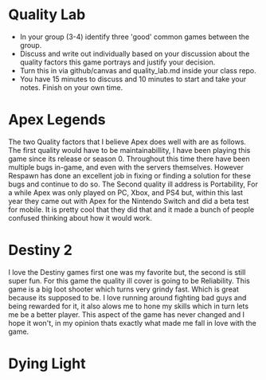 # Quality Lab

* In your group (3-4) identify three 'good' common games between the group.
* Discuss and write out individually based on your discussion about the quality factors this game portrays and justify your decision.
* Turn this in via github/canvas and quality_lab.md inside your class repo.
* You have 15 minutes to discuss and 10 minutes to start and take your notes. Finish on your own time.
#

# Apex Legends
The two Quality factors that I believe Apex does well with are as follows. The first quality would have to be maintainabillity, I have been
playing this game since its release or season 0. Throughout this time there have been multiple bugs in-game, and even with the servers themselves.
However Respawn has done an excellent job in fixing or finding a solution for these bugs and continue to do so. The Second quality ill address is
Portability, For a while Apex was only played on PC, Xbox, and PS4 but, within this last year they came out with Apex for the Nintendo Switch and
did a beta test for mobile. It is pretty cool that they did that and it made a bunch of people confused thinking about how it would work.
#

# Destiny 2
I love the Destiny games first one was my favorite but, the second is still super fun. For this game the quality ill cover is going to be
Reliability. This game is a big loot shooter which turns very grindy fast. Which is great because its supposed to be. I love running around 
fighting bad guys and being rewarded for it, it also alows me to hone my skills which in turn lets me be a better player. This aspect of the game
has never changed and I hope it won't, in my opinion thats exactly what made me fall in love with the game.
#

# Dying Light

